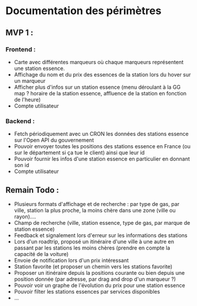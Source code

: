 # Documentation des périmètres

## MVP 1 :

### Frontend : 
- Carte avec différentes marqueurs où chaque marqueurs représentent une station essence.
- Affichage du nom et du prix des essences de la station lors du hover sur un marqueur
- Afficher plus d'infos sur un station essence (menu déroulant à la GG map ? horaire de la station essence, affluence de la station en fonction de l'heure)
- Compte utilisateur 

### Backend :
- Fetch périodiquement avec un CRON les données des stations essence sur l'Open API du gouvernement
- Pouvoir envoyer toutes les positions des stations essence en France (ou sur le département si ça tue le client) ainsi que leur id
- Pouvoir fournir les infos d'une station essence en particulier en donnant son id
- Compte utilisateur 

## Remain Todo :


- Plusieurs formats d'affichage et de recherche : par type de gas, par ville, station la plus proche, la moins chère dans une zone (ville ou rayon)....
- Champ de recherche (ville, station essence, type de gas, par marque de station essence)
- Feedback et signalement lors d'erreur sur les informations des stations
- Lors d'un roadtrip, proposé un itinéraire d'une ville à une autre en passant par les stations les moins chères (prendre en compte la capacité de la voiture)
- Envoie de notification lors d'un prix intéressant 
- Station favorite (et proposer un chemin vers les stations favorite)
- Proposer un itinéraire depuis la positions courante ou bien depuis une position donnée (par adresse, par drag and drop d'un marqueur ?)
- Pouvoir voir un graphe de l'évolution du prix pour une station essence
- Pouvoir filter les stations essences par services disponibles
- ...
